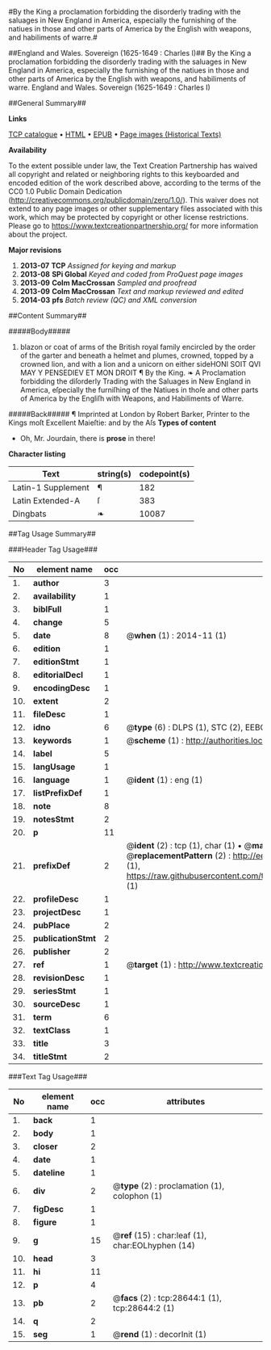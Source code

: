 #By the King a proclamation forbidding the disorderly trading with the saluages in New England in America, especially the furnishing of the natiues in those and other parts of America by the English with weapons, and habiliments of warre.#

##England and Wales. Sovereign (1625-1649 : Charles I)##
By the King a proclamation forbidding the disorderly trading with the saluages in New England in America, especially the furnishing of the natiues in those and other parts of America by the English with weapons, and habiliments of warre.
England and Wales. Sovereign (1625-1649 : Charles I)

##General Summary##

**Links**

[TCP catalogue](http://www.ota.ox.ac.uk/tcp/)  • 
[HTML](http://tei.it.ox.ac.uk/tcp/Texts-HTML/free/A22/A22536.html)  • 
[EPUB](http://tei.it.ox.ac.uk/tcp/Texts-EPUB/free/A22/A22536.epub) • 
[Page images (Historical Texts)](https://historicaltexts.jisc.ac.uk/eebo-33150522e)

**Availability**

To the extent possible under law, the Text Creation Partnership has waived all copyright and related or neighboring rights to this keyboarded and encoded edition of the work described above, according to the terms of the CC0 1.0 Public Domain Dedication (http://creativecommons.org/publicdomain/zero/1.0/). This waiver does not extend to any page images or other supplementary files associated with this work, which may be protected by copyright or other license restrictions. Please go to https://www.textcreationpartnership.org/ for more information about the project.

**Major revisions**

1. __2013-07__ __TCP__ *Assigned for keying and markup*
1. __2013-08__ __SPi Global__ *Keyed and coded from ProQuest page images*
1. __2013-09__ __Colm MacCrossan__ *Sampled and proofread*
1. __2013-09__ __Colm MacCrossan__ *Text and markup reviewed and edited*
1. __2014-03__ __pfs__ *Batch review (QC) and XML conversion*

##Content Summary##

#####Body#####

1. blazon or coat of arms of the British royal family encircled by the order of the garter and beneath a helmet and plumes, crowned, topped by a crowned lion, and with a lion and a unicorn on either sideHONI SOIT QVI MAY Y PENSEDIEV ET MON DROIT ¶ By the King. ❧ A Proclamation forbidding the diſorderly Trading with the Saluages in New England in America, eſpecially the furniſhing of the Natiues in thoſe and other parts of America by the Engliſh with Weapons, and Habiliments of Warre.

#####Back#####
¶ Imprinted at London by Robert Barker, Printer to the Kings moſt Excellent Maieſtie: and by the Aſs
**Types of content**

  * Oh, Mr. Jourdain, there is **prose** in there!

**Character listing**


|Text|string(s)|codepoint(s)|
|---|---|---|
|Latin-1 Supplement|¶|182|
|Latin Extended-A|ſ|383|
|Dingbats|❧|10087|

##Tag Usage Summary##

###Header Tag Usage###

|No|element name|occ|attributes|
|---|---|---|---|
|1.|__author__|3||
|2.|__availability__|1||
|3.|__biblFull__|1||
|4.|__change__|5||
|5.|__date__|8| @__when__ (1) : 2014-11 (1)|
|6.|__edition__|1||
|7.|__editionStmt__|1||
|8.|__editorialDecl__|1||
|9.|__encodingDesc__|1||
|10.|__extent__|2||
|11.|__fileDesc__|1||
|12.|__idno__|6| @__type__ (6) : DLPS (1), STC (2), EEBO-CITATION (1), OCLC (1), VID (1)|
|13.|__keywords__|1| @__scheme__ (1) : http://authorities.loc.gov/ (1)|
|14.|__label__|5||
|15.|__langUsage__|1||
|16.|__language__|1| @__ident__ (1) : eng (1)|
|17.|__listPrefixDef__|1||
|18.|__note__|8||
|19.|__notesStmt__|2||
|20.|__p__|11||
|21.|__prefixDef__|2| @__ident__ (2) : tcp (1), char (1)  •  @__matchPattern__ (2) : ([0-9\-]+):([0-9IVX]+) (1), (.+) (1)  •  @__replacementPattern__ (2) : http://eebo.chadwyck.com/downloadtiff?vid=$1&page=$2 (1), https://raw.githubusercontent.com/textcreationpartnership/Texts/master/tcpchars.xml#$1 (1)|
|22.|__profileDesc__|1||
|23.|__projectDesc__|1||
|24.|__pubPlace__|2||
|25.|__publicationStmt__|2||
|26.|__publisher__|2||
|27.|__ref__|1| @__target__ (1) : http://www.textcreationpartnership.org/docs/. (1)|
|28.|__revisionDesc__|1||
|29.|__seriesStmt__|1||
|30.|__sourceDesc__|1||
|31.|__term__|6||
|32.|__textClass__|1||
|33.|__title__|3||
|34.|__titleStmt__|2||


###Text Tag Usage###

|No|element name|occ|attributes|
|---|---|---|---|
|1.|__back__|1||
|2.|__body__|1||
|3.|__closer__|2||
|4.|__date__|1||
|5.|__dateline__|1||
|6.|__div__|2| @__type__ (2) : proclamation (1), colophon (1)|
|7.|__figDesc__|1||
|8.|__figure__|1||
|9.|__g__|15| @__ref__ (15) : char:leaf (1), char:EOLhyphen (14)|
|10.|__head__|3||
|11.|__hi__|11||
|12.|__p__|4||
|13.|__pb__|2| @__facs__ (2) : tcp:28644:1 (1), tcp:28644:2 (1)|
|14.|__q__|2||
|15.|__seg__|1| @__rend__ (1) : decorInit (1)|
